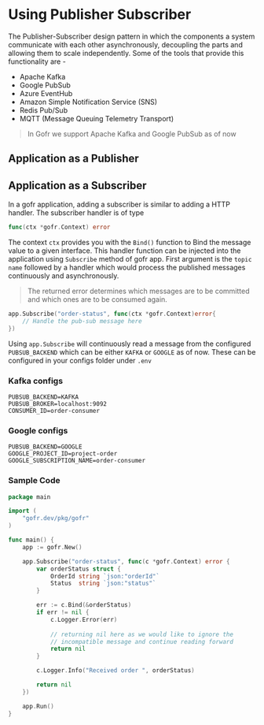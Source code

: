 # Using Publisher Subscriber
The Publisher-Subscriber design pattern in which the components a system communicate with each other asynchronously,
decoupling the parts and allowing them to scale independently. Some of the tools that provide this functionality are -
- Apache Kafka
- Google PubSub
- Azure EventHub
- Amazon Simple Notification Service (SNS)
- Redis Pub/Sub
- MQTT (Message Queuing Telemetry Transport)

> In Gofr we support Apache Kafka and Google PubSub as of now
           
## Application as a Publisher


## Application as a Subscriber
In a gofr application, adding a subscriber is similar to adding a HTTP handler.
The subscriber handler is of type
```go
func(ctx *gofr.Context) error
```
The context `ctx` provides you with the `Bind()` function to Bind the message value to a given
interface. This handler function can be injected into the application using `Subscribe` method 
of gofr app. First argument is the `topic name` followed by a handler which would process the 
published messages continuously and asynchronously. 
> The returned error determines which messages are to be committed and which ones are to be consumed again.

```go
app.Subscribe("order-status", func(ctx *gofr.Context)error{
    // Handle the pub-sub message here
})
```

Using `app.Subscribe` will continuously read a message from the configured `PUBSUB_BACKEND` which
can be either `KAFKA` or `GOOGLE` as of now. These can be configured in your configs folder under `.env`
     
### Kafka configs
```dotenv
PUBSUB_BACKEND=KAFKA
PUBSUB_BROKER=localhost:9092
CONSUMER_ID=order-consumer
```

### Google configs
```dotenv
PUBSUB_BACKEND=GOOGLE
GOOGLE_PROJECT_ID=project-order
GOOGLE_SUBSCRIPTION_NAME=order-consumer
```

### Sample Code
```go
package main

import (
	"gofr.dev/pkg/gofr"
)

func main() {
	app := gofr.New()

	app.Subscribe("order-status", func(c *gofr.Context) error {
		var orderStatus struct {
			OrderId string `json:"orderId"`
			Status  string `json:"status"`
		}

		err := c.Bind(&orderStatus)
		if err != nil {
			c.Logger.Error(err)
			
			// returning nil here as we would like to ignore the
			// incompatible message and continue reading forward
			return nil
		}

		c.Logger.Info("Received order ", orderStatus)

		return nil
	})

	app.Run()
}
```
